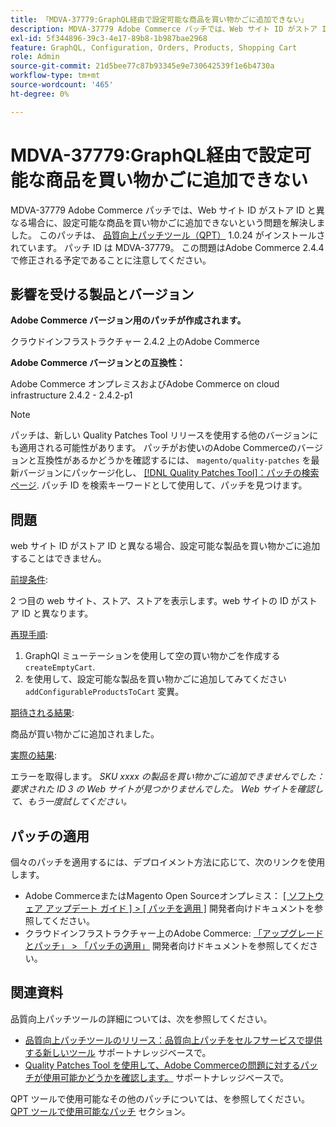 ```yaml
---
title: 「MDVA-37779:GraphQL経由で設定可能な商品を買い物かごに追加できない」
description: MDVA-37779 Adobe Commerce パッチでは、Web サイト ID がストア ID と異なる場合に、設定可能な商品を買い物かごに追加できないという問題を解決しました。 このパッチは、[Quality Patches Tool （QPT） ] （/help/announcements/adobe-commerce-announcements/magento-quality-patches-released-new-tool-to-self-serve-quality-patches.md） 1.0.24 がインストールされている場合に利用できます。 パッチ ID は MDVA-37779。 この問題はAdobe Commerce 2.4.4 で修正される予定であることに注意してください。 
exl-id: 5f344896-39c3-4e17-89b8-1b987bae2968
feature: GraphQL, Configuration, Orders, Products, Shopping Cart
role: Admin
source-git-commit: 21d5bee77c87b93345e9e730642539f1e6b4730a
workflow-type: tm+mt
source-wordcount: '465'
ht-degree: 0%

---
```


# MDVA-37779:GraphQL経由で設定可能な商品を買い物かごに追加できない

MDVA-37779 Adobe Commerce パッチでは、Web サイト ID がストア ID と異なる場合に、設定可能な商品を買い物かごに追加できないという問題を解決しました。 このパッチは、 [品質向上パッチツール（QPT）](/help/announcements/adobe-commerce-announcements/magento-quality-patches-released-new-tool-to-self-serve-quality-patches.md) 1.0.24 がインストールされています。 パッチ ID は MDVA-37779。 この問題はAdobe Commerce 2.4.4 で修正される予定であることに注意してください。

## 影響を受ける製品とバージョン

**Adobe Commerce バージョン用のパッチが作成されます。**

クラウドインフラストラクチャー 2.4.2 上のAdobe Commerce

**Adobe Commerce バージョンとの互換性：**

Adobe Commerce オンプレミスおよびAdobe Commerce on cloud infrastructure 2.4.2 - 2.4.2-p1

>[!NOTE]
>
>パッチは、新しい Quality Patches Tool リリースを使用する他のバージョンにも適用される可能性があります。 パッチがお使いのAdobe Commerceのバージョンと互換性があるかどうかを確認するには、 `magento/quality-patches` を最新バージョンにパッケージ化し、 [[!DNL Quality Patches Tool]：パッチの検索ページ](https://devdocs.magento.com/quality-patches/tool.html#patch-grid). パッチ ID を検索キーワードとして使用して、パッチを見つけます。

## 問題

web サイト ID がストア ID と異なる場合、設定可能な製品を買い物かごに追加することはできません。

<u>前提条件</u>:

2 つ目の web サイト、ストア、ストアを表示します。web サイトの ID がストア ID と異なります。

<u>再現手順</u>:

1. GraphQl ミューテーションを使用して空の買い物かごを作成する `createEmptyCart`.
1. を使用して、設定可能な製品を買い物かごに追加してみてください `addConfigurableProductsToCart` 変異。

<u>期待される結果</u>:

商品が買い物かごに追加されました。

<u>実際の結果</u>:

エラーを取得します。 *SKU xxxx の製品を買い物かごに追加できませんでした：要求された ID 3 の Web サイトが見つかりませんでした。 Web サイトを確認して、もう一度試してください。*

## パッチの適用

個々のパッチを適用するには、デプロイメント方法に応じて、次のリンクを使用します。

* Adobe CommerceまたはMagento Open Sourceオンプレミス： [[ ソフトウェア アップデート ガイド ] > [ パッチを適用 ]](https://devdocs.magento.com/guides/v2.4/comp-mgr/patching/mqp.html) 開発者向けドキュメントを参照してください。
* クラウドインフラストラクチャー上のAdobe Commerce: [「アップグレードとパッチ」 > 「パッチの適用」](https://devdocs.magento.com/cloud/project/project-patch.html) 開発者向けドキュメントを参照してください。


## 関連資料

品質向上パッチツールの詳細については、次を参照してください。

* [品質向上パッチツールのリリース：品質向上パッチをセルフサービスで提供する新しいツール](/help/announcements/adobe-commerce-announcements/magento-quality-patches-released-new-tool-to-self-serve-quality-patches.md) サポートナレッジベースで。
* [Quality Patches Tool を使用して、Adobe Commerceの問題に対するパッチが使用可能かどうかを確認します。](/help/support-tools/patches-available-in-qpt-tool/check-patch-for-magento-issue-with-magento-quality-patches.md) サポートナレッジベースで。

QPT ツールで使用可能なその他のパッチについては、を参照してください。 [QPT ツールで使用可能なパッチ](https://support.magento.com/hc/en-us/sections/360010506631-Patches-available-in-QPT-tool-) セクション。
